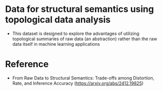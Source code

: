 # Data for structural semantics using topological data analysis
- This dataset is designed to explore the advantages of utilizing topological summaries of raw data (an abstraction) rather than the raw data itself in machine learning applications

# Reference
- From Raw Data to Structural Semantics: Trade-offs among Distortion, Rate, and Inference Accuracy (https://arxiv.org/abs/2412.19825)
